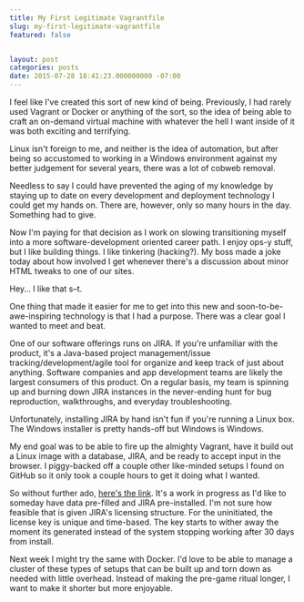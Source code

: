```yaml
---
title: My First Legitimate Vagrantfile
slug: my-first-legitimate-vagrantfile
featured: false


layout: post
categories: posts
date: 2015-07-28 18:41:23.000000000 -07:00
---
```


I feel like I've created this sort of new kind of being. Previously, I had rarely used Vagrant or Docker or anything of the sort, so the idea of being able to craft an on-demand virtual machine with whatever the hell I want inside of it was both exciting and terrifying.

Linux isn't foreign to me, and neither is the idea of automation, but after being so accustomed to working in a Windows environment against my better judgement for several years, there was a lot of cobweb removal.

Needless to say I could have prevented the aging of my knowledge by staying up to date on every development and deployment technology I could get my hands on. There are, however, only so many hours in the day. Something had to give.

Now I'm paying for that decision as I work on slowing transitioning myself into a more software-development oriented career path. I enjoy ops-y stuff, but I like building things. I like tinkering (hacking?). My boss made a joke today about how involved I get whenever there's a discussion about minor HTML tweaks to one of our sites.

Hey… I like that s–t.

One thing that made it easier for me to get into this new and soon-to-be-awe-inspiring technology is that I had a purpose. There was a clear goal I wanted to meet and beat.

One of our software offerings runs on JIRA. If you're unfamiliar with the product, it's a Java-based project management/issue tracking/development/agile tool for organize and keep track of just about anything. Software companies and app development teams are likely the largest consumers of this product. On a regular basis, my team is spinning up and burning down JIRA instances in the never-ending hunt for bug reproduction, walkthroughs, and everyday troubleshooting.

Unfortunately, installing JIRA by hand isn't fun if you're running a Linux box. The Windows installer is pretty hands-off but Windows is Windows.

My end goal was to be able to fire up the almighty Vagrant, have it build out a Linux image with a database, JIRA, and be ready to accept input in the browser. I piggy-backed off a couple other like-minded setups I found on GitHub so it only took a couple hours to get it doing what I wanted.

So without further ado, [here's the link](http://github.com/johlym/vagrant-jira-mysql). It's a work in progress as I'd like to someday have data pre-filled and JIRA pre-installed. I'm not sure how feasible that is given JIRA's licensing structure. For the uninitiated, the license key is unique and time-based. The key starts to wither away the moment its generated instead of the system stopping working after 30 days from install.

Next week I might try the same with Docker. I'd love to be able to manage a cluster of these types of setups that can be built up and torn down as needed with little overhead. Instead of making the pre-game ritual longer, I want to make it shorter but more enjoyable.

